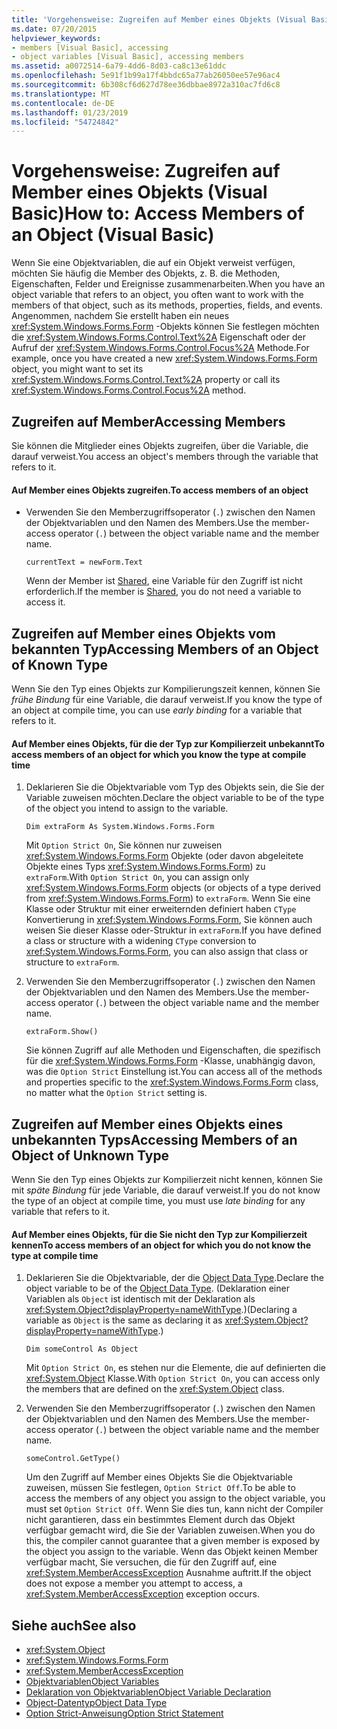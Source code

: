```yaml
---
title: 'Vorgehensweise: Zugreifen auf Member eines Objekts (Visual Basic)'
ms.date: 07/20/2015
helpviewer_keywords:
- members [Visual Basic], accessing
- object variables [Visual Basic], accessing members
ms.assetid: a0072514-6a79-4dd6-8d03-ca8c13e61ddc
ms.openlocfilehash: 5e91f1b99a17f4bbdc65a77ab26050ee57e96ac4
ms.sourcegitcommit: 6b308cf6d627d78ee36dbbae8972a310ac7fd6c8
ms.translationtype: MT
ms.contentlocale: de-DE
ms.lasthandoff: 01/23/2019
ms.locfileid: "54724842"
---
```

# <a name="how-to-access-members-of-an-object-visual-basic"></a><span data-ttu-id="77651-102">Vorgehensweise: Zugreifen auf Member eines Objekts (Visual Basic)</span><span class="sxs-lookup"><span data-stu-id="77651-102">How to: Access Members of an Object (Visual Basic)</span></span>
<span data-ttu-id="77651-103">Wenn Sie eine Objektvariablen, die auf ein Objekt verweist verfügen, möchten Sie häufig die Member des Objekts, z. B. die Methoden, Eigenschaften, Felder und Ereignisse zusammenarbeiten.</span><span class="sxs-lookup"><span data-stu-id="77651-103">When you have an object variable that refers to an object, you often want to work with the members of that object, such as its methods, properties, fields, and events.</span></span> <span data-ttu-id="77651-104">Angenommen, nachdem Sie erstellt haben ein neues <xref:System.Windows.Forms.Form> -Objekts können Sie festlegen möchten die <xref:System.Windows.Forms.Control.Text%2A> Eigenschaft oder der Aufruf der <xref:System.Windows.Forms.Control.Focus%2A> Methode.</span><span class="sxs-lookup"><span data-stu-id="77651-104">For example, once you have created a new <xref:System.Windows.Forms.Form> object, you might want to set its <xref:System.Windows.Forms.Control.Text%2A> property or call its <xref:System.Windows.Forms.Control.Focus%2A> method.</span></span>  
  
## <a name="accessing-members"></a><span data-ttu-id="77651-105">Zugreifen auf Member</span><span class="sxs-lookup"><span data-stu-id="77651-105">Accessing Members</span></span>  
 <span data-ttu-id="77651-106">Sie können die Mitglieder eines Objekts zugreifen, über die Variable, die darauf verweist.</span><span class="sxs-lookup"><span data-stu-id="77651-106">You access an object's members through the variable that refers to it.</span></span>  
  
#### <a name="to-access-members-of-an-object"></a><span data-ttu-id="77651-107">Auf Member eines Objekts zugreifen.</span><span class="sxs-lookup"><span data-stu-id="77651-107">To access members of an object</span></span>  
  
-   <span data-ttu-id="77651-108">Verwenden Sie den Memberzugriffsoperator (`.`) zwischen den Namen der Objektvariablen und den Namen des Members.</span><span class="sxs-lookup"><span data-stu-id="77651-108">Use the member-access operator (`.`) between the object variable name and the member name.</span></span>  
  
    ```  
    currentText = newForm.Text  
    ```  
  
     <span data-ttu-id="77651-109">Wenn der Member ist [Shared](../../../../visual-basic/language-reference/modifiers/shared.md), eine Variable für den Zugriff ist nicht erforderlich.</span><span class="sxs-lookup"><span data-stu-id="77651-109">If the member is [Shared](../../../../visual-basic/language-reference/modifiers/shared.md), you do not need a variable to access it.</span></span>  
  
## <a name="accessing-members-of-an-object-of-known-type"></a><span data-ttu-id="77651-110">Zugreifen auf Member eines Objekts vom bekannten Typ</span><span class="sxs-lookup"><span data-stu-id="77651-110">Accessing Members of an Object of Known Type</span></span>  
 <span data-ttu-id="77651-111">Wenn Sie den Typ eines Objekts zur Kompilierungszeit kennen, können Sie *frühe Bindung* für eine Variable, die darauf verweist.</span><span class="sxs-lookup"><span data-stu-id="77651-111">If you know the type of an object at compile time, you can use *early binding* for a variable that refers to it.</span></span>  
  
#### <a name="to-access-members-of-an-object-for-which-you-know-the-type-at-compile-time"></a><span data-ttu-id="77651-112">Auf Member eines Objekts, für die der Typ zur Kompilierzeit unbekannt</span><span class="sxs-lookup"><span data-stu-id="77651-112">To access members of an object for which you know the type at compile time</span></span>  
  
1.  <span data-ttu-id="77651-113">Deklarieren Sie die Objektvariable vom Typ des Objekts sein, die Sie der Variable zuweisen möchten.</span><span class="sxs-lookup"><span data-stu-id="77651-113">Declare the object variable to be of the type of the object you intend to assign to the variable.</span></span>  
  
    ```  
    Dim extraForm As System.Windows.Forms.Form  
    ```  
  
     <span data-ttu-id="77651-114">Mit `Option Strict On`, Sie können nur zuweisen <xref:System.Windows.Forms.Form> Objekte (oder davon abgeleitete Objekte eines Typs <xref:System.Windows.Forms.Form>) zu `extraForm`.</span><span class="sxs-lookup"><span data-stu-id="77651-114">With `Option Strict On`, you can assign only <xref:System.Windows.Forms.Form> objects (or objects of a type derived from <xref:System.Windows.Forms.Form>) to `extraForm`.</span></span> <span data-ttu-id="77651-115">Wenn Sie eine Klasse oder Struktur mit einer erweiternden definiert haben `CType` Konvertierung in <xref:System.Windows.Forms.Form>, Sie können auch weisen Sie dieser Klasse oder-Struktur in `extraForm`.</span><span class="sxs-lookup"><span data-stu-id="77651-115">If you have defined a class or structure with a widening `CType` conversion to <xref:System.Windows.Forms.Form>, you can also assign that class or structure to `extraForm`.</span></span>  
  
2.  <span data-ttu-id="77651-116">Verwenden Sie den Memberzugriffsoperator (`.`) zwischen den Namen der Objektvariablen und den Namen des Members.</span><span class="sxs-lookup"><span data-stu-id="77651-116">Use the member-access operator (`.`) between the object variable name and the member name.</span></span>  
  
    ```  
    extraForm.Show()  
    ```  
  
     <span data-ttu-id="77651-117">Sie können Zugriff auf alle Methoden und Eigenschaften, die spezifisch für die <xref:System.Windows.Forms.Form> -Klasse, unabhängig davon, was die `Option Strict` Einstellung ist.</span><span class="sxs-lookup"><span data-stu-id="77651-117">You can access all of the methods and properties specific to the <xref:System.Windows.Forms.Form> class, no matter what the `Option Strict` setting is.</span></span>  
  
## <a name="accessing-members-of-an-object-of-unknown-type"></a><span data-ttu-id="77651-118">Zugreifen auf Member eines Objekts eines unbekannten Typs</span><span class="sxs-lookup"><span data-stu-id="77651-118">Accessing Members of an Object of Unknown Type</span></span>  
 <span data-ttu-id="77651-119">Wenn Sie den Typ eines Objekts zur Kompilierzeit nicht kennen, können Sie mit *späte Bindung* für jede Variable, die darauf verweist.</span><span class="sxs-lookup"><span data-stu-id="77651-119">If you do not know the type of an object at compile time, you must use *late binding* for any variable that refers to it.</span></span>  
  
#### <a name="to-access-members-of-an-object-for-which-you-do-not-know-the-type-at-compile-time"></a><span data-ttu-id="77651-120">Auf Member eines Objekts, für die Sie nicht den Typ zur Kompilierzeit kennen</span><span class="sxs-lookup"><span data-stu-id="77651-120">To access members of an object for which you do not know the type at compile time</span></span>  
  
1.  <span data-ttu-id="77651-121">Deklarieren Sie die Objektvariable, der die [Object Data Type](../../../../visual-basic/language-reference/data-types/object-data-type.md).</span><span class="sxs-lookup"><span data-stu-id="77651-121">Declare the object variable to be of the [Object Data Type](../../../../visual-basic/language-reference/data-types/object-data-type.md).</span></span> <span data-ttu-id="77651-122">(Deklaration einer Variablen als `Object` ist identisch mit der Deklaration als <xref:System.Object?displayProperty=nameWithType>.)</span><span class="sxs-lookup"><span data-stu-id="77651-122">(Declaring a variable as `Object` is the same as declaring it as <xref:System.Object?displayProperty=nameWithType>.)</span></span>  
  
    ```  
    Dim someControl As Object  
    ```  
  
     <span data-ttu-id="77651-123">Mit `Option Strict On`, es stehen nur die Elemente, die auf definierten die <xref:System.Object> Klasse.</span><span class="sxs-lookup"><span data-stu-id="77651-123">With `Option Strict On`, you can access only the members that are defined on the <xref:System.Object> class.</span></span>  
  
2.  <span data-ttu-id="77651-124">Verwenden Sie den Memberzugriffsoperator (`.`) zwischen den Namen der Objektvariablen und den Namen des Members.</span><span class="sxs-lookup"><span data-stu-id="77651-124">Use the member-access operator (`.`) between the object variable name and the member name.</span></span>  
  
    ```  
    someControl.GetType()  
    ```  
  
     <span data-ttu-id="77651-125">Um den Zugriff auf Member eines Objekts Sie die Objektvariable zuweisen, müssen Sie festlegen, `Option Strict Off`.</span><span class="sxs-lookup"><span data-stu-id="77651-125">To be able to access the members of any object you assign to the object variable, you must set `Option Strict Off`.</span></span> <span data-ttu-id="77651-126">Wenn Sie dies tun, kann nicht der Compiler nicht garantieren, dass ein bestimmtes Element durch das Objekt verfügbar gemacht wird, die Sie der Variablen zuweisen.</span><span class="sxs-lookup"><span data-stu-id="77651-126">When you do this, the compiler cannot guarantee that a given member is exposed by the object you assign to the variable.</span></span> <span data-ttu-id="77651-127">Wenn das Objekt keinen Member verfügbar macht, Sie versuchen, die für den Zugriff auf, eine <xref:System.MemberAccessException> Ausnahme auftritt.</span><span class="sxs-lookup"><span data-stu-id="77651-127">If the object does not expose a member you attempt to access, a <xref:System.MemberAccessException> exception occurs.</span></span>  
  
## <a name="see-also"></a><span data-ttu-id="77651-128">Siehe auch</span><span class="sxs-lookup"><span data-stu-id="77651-128">See also</span></span>
- <xref:System.Object>
- <xref:System.Windows.Forms.Form>
- <xref:System.MemberAccessException>
- [<span data-ttu-id="77651-129">Objektvariablen</span><span class="sxs-lookup"><span data-stu-id="77651-129">Object Variables</span></span>](../../../../visual-basic/programming-guide/language-features/variables/object-variables.md)
- [<span data-ttu-id="77651-130">Deklaration von Objektvariablen</span><span class="sxs-lookup"><span data-stu-id="77651-130">Object Variable Declaration</span></span>](../../../../visual-basic/programming-guide/language-features/variables/object-variable-declaration.md)
- [<span data-ttu-id="77651-131">Object-Datentyp</span><span class="sxs-lookup"><span data-stu-id="77651-131">Object Data Type</span></span>](../../../../visual-basic/language-reference/data-types/object-data-type.md)
- [<span data-ttu-id="77651-132">Option Strict-Anweisung</span><span class="sxs-lookup"><span data-stu-id="77651-132">Option Strict Statement</span></span>](../../../../visual-basic/language-reference/statements/option-strict-statement.md)
